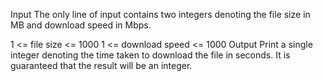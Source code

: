 Input
The only line of input contains two integers denoting the file size in MB and download speed in Mbps.

1 <= file size <= 1000
1 <= download speed <= 1000
Output
Print a single integer denoting the time taken to download the file in seconds.
It is guaranteed that the result will be an integer.